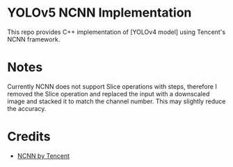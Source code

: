 # YOLOv5 NCNN Implementation

This repo provides C++ implementation of [YOLOv4 model] using
Tencent's NCNN framework.

# Notes

Currently NCNN does not support Slice operations with steps, therefore I removed the Slice operation
and replaced the input with a downscaled image and stacked it to match the channel number. This
may slightly reduce the accuracy.

# Credits 

* [NCNN by Tencent](https://github.com/tencent/ncnn) 
